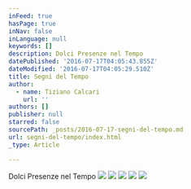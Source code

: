 ```yaml
---
inFeed: true
hasPage: true
inNav: false
inLanguage: null
keywords: []
description: Dolci Presenze nel Tempo
datePublished: '2016-07-17T04:05:43.855Z'
dateModified: '2016-07-17T04:05:29.510Z'
title: Segni del Tempo
author:
  - name: Tiziano Calcari
    url: ''
authors: []
publisher: null
starred: false
sourcePath: _posts/2016-07-17-segni-del-tempo.md
url: segni-del-tempo/index.html
_type: Article

---
```

Dolci Presenze nel Tempo
![](https://imgflo.herokuapp.com/graph/vahj1ThiexotieMo/ca8701932f2cddabb678c077e74b2d0d/croprotate.jpg?cropheight=1125&cropwidth=565&degrees=0&input=https%3A%2F%2Fthe-grid-user-content.s3-us-west-2.amazonaws.com%2F756e8abe-21d6-4ee5-ad9f-c4787962c9c4.jpg&x=0&y=0)
![](https://the-grid-user-content.s3-us-west-2.amazonaws.com/ac9fd635-edcd-449a-a886-6f7bcfd38aea.jpg)
![](https://imgflo.herokuapp.com/graph/vahj1ThiexotieMo/2d0dfa8c5565e430b435e8d34305853c/croprotate.jpg?cropheight=1128&cropwidth=464&degrees=0&input=https%3A%2F%2Fthe-grid-user-content.s3-us-west-2.amazonaws.com%2F85ab5531-01ea-49d2-858e-829f5dcecf02.jpg&x=0&y=0)
![](https://the-grid-user-content.s3-us-west-2.amazonaws.com/c984cfe8-87ee-4789-b95f-d2e7b95fc95f.jpg)
![](https://imgflo.herokuapp.com/graph/vahj1ThiexotieMo/d65f66e863e2d69f7d889ca4f7b8b411/croprotate.jpg?cropheight=1125&cropwidth=440&degrees=0&input=https%3A%2F%2Fthe-grid-user-content.s3-us-west-2.amazonaws.com%2Fa59cbb54-d2a5-40c9-b887-e417a06e2ea1.jpg&x=0&y=0)